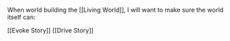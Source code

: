 When world building the [[Living World]], I will want to make sure the world itself can:

[[Evoke Story]]
[[Drive Story]]